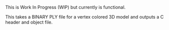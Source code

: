 This is Work In Progress (WIP) but currently is functional.

This takes a BINARY PLY file for a vertex colored 3D model and outputs a C header and object file.
